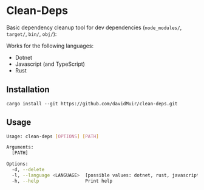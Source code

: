# Clean-Deps

Basic dependency cleanup tool for dev dependencies (`node_modules/`, `target/`, `bin/`, `obj/`):

Works for the following languages:

- Dotnet
- Javascript (and TypeScript)
- Rust

## Installation

`cargo install --git https://github.com/davidMuir/clean-deps.git`

## Usage

```sh
Usage: clean-deps [OPTIONS] [PATH]

Arguments:
  [PATH]  

Options:
  -d, --delete               
  -l, --language <LANGUAGE>  [possible values: dotnet, rust, javascript]
  -h, --help                 Print help
```

